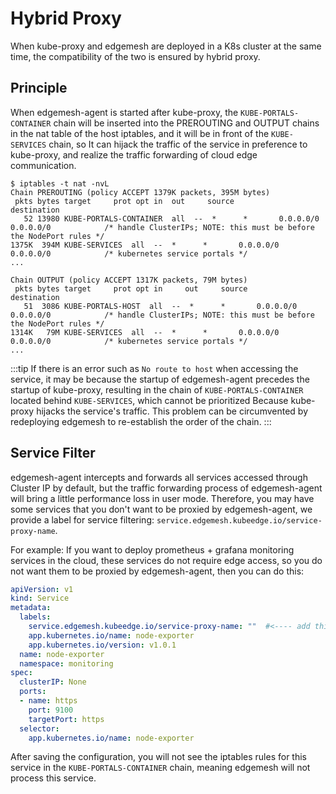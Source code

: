 # Hybrid Proxy

When kube-proxy and edgemesh are deployed in a K8s cluster at the same time, the compatibility of the two is ensured by hybrid proxy.

## Principle

When edgemesh-agent is started after kube-proxy, the `KUBE-PORTALS-CONTAINER` chain will be inserted into the PREROUTING and OUTPUT chains in the nat table of the host iptables, and it will be in front of the `KUBE-SERVICES` chain, so It can hijack the traffic of the service in preference to kube-proxy, and realize the traffic forwarding of cloud edge communication.

```shell
$ iptables -t nat -nvL
Chain PREROUTING (policy ACCEPT 1379K packets, 395M bytes)
 pkts bytes target     prot opt in  out     source               destination
   52 13980 KUBE-PORTALS-CONTAINER  all  --  *      *       0.0.0.0/0            0.0.0.0/0            /* handle ClusterIPs; NOTE: this must be before the NodePort rules */
1375K  394M KUBE-SERVICES  all  --  *      *       0.0.0.0/0            0.0.0.0/0            /* kubernetes service portals */
...

Chain OUTPUT (policy ACCEPT 1317K packets, 79M bytes)
 pkts bytes target     prot opt in     out     source               destination
   51  3086 KUBE-PORTALS-HOST  all  --  *      *       0.0.0.0/0            0.0.0.0/0            /* handle ClusterIPs; NOTE: this must be before the NodePort rules */
1314K   79M KUBE-SERVICES  all  --  *      *       0.0.0.0/0            0.0.0.0/0            /* kubernetes service portals */
...
```

:::tip
If there is an error such as `No route to host` when accessing the service, it may be because the startup of edgemesh-agent precedes the startup of kube-proxy, resulting in the chain of `KUBE-PORTALS-CONTAINER` located behind `KUBE-SERVICES`, which cannot be prioritized Because kube-proxy hijacks the service's traffic. This problem can be circumvented by redeploying edgemesh to re-establish the order of the chain.
:::

## Service Filter

edgemesh-agent intercepts and forwards all services accessed through Cluster IP by default, but the traffic forwarding process of edgemesh-agent will bring a little performance loss in user mode. Therefore, you may have some services that you don't want to be proxied by edgemesh-agent, we provide a label for service filtering: `service.edgemesh.kubeedge.io/service-proxy-name`.

For example: If you want to deploy prometheus + grafana monitoring services in the cloud, these services do not require edge access, so you do not want them to be proxied by edgemesh-agent, then you can do this:

```yaml
apiVersion: v1
kind: Service
metadata:
  labels:
    service.edgemesh.kubeedge.io/service-proxy-name: ""  #<---- add this label to ignored by edgemesh-agent
    app.kubernetes.io/name: node-exporter
    app.kubernetes.io/version: v1.0.1
  name: node-exporter
  namespace: monitoring
spec:
  clusterIP: None
  ports:
  - name: https
    port: 9100
    targetPort: https
  selector:
    app.kubernetes.io/name: node-exporter
```

After saving the configuration, you will not see the iptables rules for this service in the `KUBE-PORTALS-CONTAINER` chain, meaning edgemesh will not process this service.
